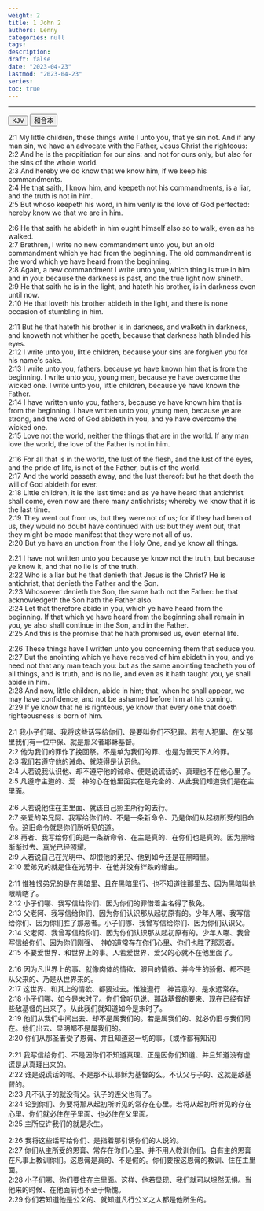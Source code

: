 ```yaml
---
weight: 2
title: 1 John 2
authors: Lenny
categories: null
tags: 
description: 
draft: false
date: "2023-04-23"
lastmod: "2023-04-23"
series:
toc: true
---
```



<!--more-->
---

<!-- Tab links -->
<div class="tab">
  <button class="tablinks active" onclick="tablabel(event, 'english')">KJV</button>
  <button class="tablinks" onclick="tablabel(event, 'chinese')">和合本</button>
  
</div>

<!-- Tab content -->
<div id="english" class="tabcontent" style="display:block">

2:1 My little children, these things write I unto you, that ye sin not. And if any man sin, we have an advocate with the Father, Jesus Christ the righteous:  
2:2 And he is the propitiation for our sins: and not for ours only, but also for the sins of the whole world.  
2:3 And hereby we do know that we know him, if we keep his commandments.  
2:4 He that saith, I know him, and keepeth not his commandments, is a liar, and the truth is not in him.  
2:5 But whoso keepeth his word, in him verily is the love of God perfected: hereby know we that we are in him.  

2:6 He that saith he abideth in him ought himself also so to walk, even as he walked.  
2:7 Brethren, I write no new commandment unto you, but an old commandment which ye had from the beginning. The old commandment is the word which ye have heard from the beginning.  
2:8 Again, a new commandment I write unto you, which thing is true in him and in you: because the darkness is past, and the true light now shineth.  
2:9 He that saith he is in the light, and hateth his brother, is in darkness even until now.  
2:10 He that loveth his brother abideth in the light, and there is none occasion of stumbling in him.  

2:11 But he that hateth his brother is in darkness, and walketh in darkness, and knoweth not whither he goeth, because that darkness hath blinded his eyes.  
2:12 I write unto you, little children, because your sins are forgiven you for his name's sake.  
2:13 I write unto you, fathers, because ye have known him that is from the beginning. I write unto you, young men, because ye have overcome the wicked one. I write unto you, little children, because ye have known the Father.  
2:14 I have written unto you, fathers, because ye have known him that is from the beginning. I have written unto you, young men, because ye are strong, and the word of God abideth in you, and ye have overcome the wicked one.  
2:15 Love not the world, neither the things that are in the world. If any man love the world, the love of the Father is not in him.  

2:16 For all that is in the world, the lust of the flesh, and the lust of the eyes, and the pride of life, is not of the Father, but is of the world.  
2:17 And the world passeth away, and the lust thereof: but he that doeth the will of God abideth for ever.  
2:18 Little children, it is the last time: and as ye have heard that antichrist shall come, even now are there many antichrists; whereby we know that it is the last time.  
2:19 They went out from us, but they were not of us; for if they had been of us, they would no doubt have continued with us: but they went out, that they might be made manifest that they were not all of us.  
2:20 But ye have an unction from the Holy One, and ye know all things.  

2:21 I have not written unto you because ye know not the truth, but because ye know it, and that no lie is of the truth.  
2:22 Who is a liar but he that denieth that Jesus is the Christ? He is antichrist, that denieth the Father and the Son.  
2:23 Whosoever denieth the Son, the same hath not the Father: he that acknowledgeth the Son hath the Father also.  
2:24 Let that therefore abide in you, which ye have heard from the beginning. If that which ye have heard from the beginning shall remain in you, ye also shall continue in the Son, and in the Father.  
2:25 And this is the promise that he hath promised us, even eternal life.  

2:26 These things have I written unto you concerning them that seduce you.  
2:27 But the anointing which ye have received of him abideth in you, and ye need not that any man teach you: but as the same anointing teacheth you of all things, and is truth, and is no lie, and even as it hath taught you, ye shall abide in him.  
2:28 And now, little children, abide in him; that, when he shall appear, we may have confidence, and not be ashamed before him at his coming.  
2:29 If ye know that he is righteous, ye know that every one that doeth righteousness is born of him.  
</div>

<div id="chinese" class="tabcontent">

2:1 我小子们哪、我将这些话写给你们、是要叫你们不犯罪。若有人犯罪、在父那里我们有一位中保、就是那义者耶稣基督。  
2:2 他为我们的罪作了挽回祭。不是单为我们的罪、也是为普天下人的罪。  
2:3 我们若遵守他的诫命、就晓得是认识他。  
2:4 人若说我认识他、却不遵守他的诫命、便是说谎话的、真理也不在他心里了。  
2:5 凡遵守主道的、爱　神的心在他里面实在是完全的、从此我们知道我们是在主里面。  

2:6 人若说他住在主里面、就该自己照主所行的去行。  
2:7 亲爱的弟兄阿、我写给你们的、不是一条新命令、乃是你们从起初所受的旧命令。这旧命令就是你们所听见的道。  
2:8 再者、我写给你们的是一条新命令、在主是真的、在你们也是真的。因为黑暗渐渐过去、真光已经照耀。  
2:9 人若说自己在光明中、却恨他的弟兄、他到如今还是在黑暗里。  
2:10 爱弟兄的就是住在光明中、在他并没有绊跌的缘由。  

2:11 惟独恨弟兄的是在黑暗里、且在黑暗里行、也不知道往那里去、因为黑暗叫他眼睛瞎了。  
2:12 小子们哪、我写信给你们、因为你们的罪借着主名得了赦免。  
2:13 父老阿、我写信给你们、因为你们认识那从起初原有的。少年人哪、我写信给你们、因为你们胜了那恶者。小子们哪、我曾写信给你们、因为你们认识父。  
2:14 父老阿、我曾写信给你们、因为你们认识那从起初原有的。少年人哪、我曾写信给你们、因为你们刚强、　神的道常存在你们心里、你们也胜了那恶者。  
2:15 不要爱世界、和世界上的事。人若爱世界、爱父的心就不在他里面了。  

2:16 因为凡世界上的事、就像肉体的情欲、眼目的情欲、并今生的骄傲、都不是从父来的、乃是从世界来的。  
2:17 这世界、和其上的情欲、都要过去。惟独遵行　神旨意的、是永远常存。  
2:18 小子们哪、如今是末时了。你们曾听见说、那敌基督的要来、现在已经有好些敌基督的出来了。从此我们就知道如今是末时了。  
2:19 他们从我们中间出去、却不是属我们的。若是属我们的、就必仍旧与我们同在。他们出去、显明都不是属我们的。  
2:20 你们从那圣者受了恩膏、并且知道这一切的事。〔或作都有知识〕  

2:21 我写信给你们、不是因你们不知道真理、正是因你们知道、并且知道没有虚谎是从真理出来的。  
2:22 谁是说谎话的呢。不是那不认耶稣为基督的么。不认父与子的、这就是敌基督的。  
2:23 凡不认子的就没有父。认子的连父也有了。  
2:24 论到你们、务要将那从起初所听见的常存在心里。若将从起初所听见的存在心里、你们就必住在子里面、也必住在父里面。  
2:25 主所应许我们的就是永生。  

2:26 我将这些话写给你们、是指着那引诱你们的人说的。  
2:27 你们从主所受的恩膏、常存在你们心里、并不用人教训你们。自有主的恩膏在凡事上教训你们。这恩膏是真的、不是假的。你们要按这恩膏的教训、住在主里面。  
2:28 小子们哪、你们要住在主里面。这样、他若显现、我们就可以坦然无惧。当他来的时候、在他面前也不至于惭愧。  
2:29 你们若知道他是公义的、就知道凡行公义之人都是他所生的。  
</div>